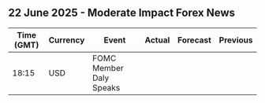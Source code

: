 ## 22 June 2025 - Moderate Impact Forex News

| Time (GMT) | Currency | Event | Actual | Forecast | Previous |
|------|----------|-------|--------|----------|----------|
| 18:15 | USD | FOMC Member Daly Speaks |  |  |  |
